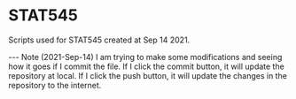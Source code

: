 # STAT545
Scripts used for STAT545 created at Sep 14 2021.

--- Note (2021-Sep-14)
I am trying to make some modifications and seeing how it goes if I commit the file.
If I click the commit button, it will update the repository at local.
If I click the push button, it will update the changes in the repository to the internet.

